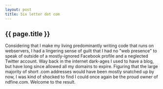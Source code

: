```yaml
---
layout: post
title: Six letter dot com
---
```


## {{ page.title }}

Considering that I make my living predominantly writing code that runs on webservers, I had a lingering sense of
guilt that I had no "web presence" to speak of outside of a mostly-ignored Facebook profile and a neglected Twitter
account. Way back in the internet dark-ages I used to have a blog, but have long since allowed all my domains to 
expire. Figuring that the large majority of short .com addresses would have been mostly snatched up by now, I was kind
of shocked to find I could once again be the proud owner of ndfine.com.  Welcome to the result.

